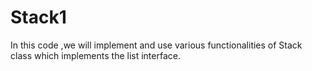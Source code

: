 # Stack1
In this code ,we will implement and use various functionalities of Stack class which implements the list interface.
